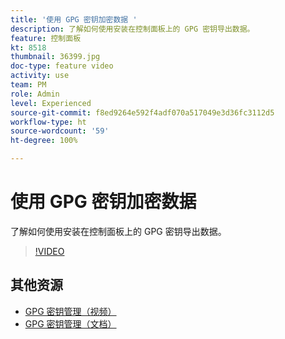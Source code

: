 ```yaml
---
title: '使用 GPG 密钥加密数据 '
description: 了解如何使用安装在控制面板上的 GPG 密钥导出数据。
feature: 控制面板
kt: 8518
thumbnail: 36399.jpg
doc-type: feature video
activity: use
team: PM
role: Admin
level: Experienced
source-git-commit: f8ed9264e592f4adf070a517049e3d36fc3112d5
workflow-type: ht
source-wordcount: '59'
ht-degree: 100%

---
```


# 使用 GPG 密钥加密数据

了解如何使用安装在控制面板上的 GPG 密钥导出数据。

>[!VIDEO](https://video.tv.adobe.com/v/36399?quality=12)

## 其他资源

* [GPG 密钥管理（视频）](./gpg-key-management-overview.md)
* [GPG 密钥管理（文档）](https://experienceleague.adobe.com/docs/control-panel/using/instances-settings/gpg-keys-management.html?lang=zh-Hans)
